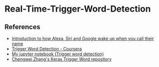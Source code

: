 # Real-Time-Trigger-Word-Detection

## References
- [Introduction to how Alexa, Siri and Google wake up when you call their name](https://medium.com/x8-the-ai-community/ok-google-tell-me-how-trigger-word-detection-works-f6f877e2cd8b)
- [Trigger Word Detection - Coursera](https://www.coursera.org/learn/nlp-sequence-models/lecture/Li4ts/trigger-word-detection)
- [My jupyter notebook (Trigger word detection)](https://yepijhnwccovqquyayuhar.coursera-apps.org/notebooks/Week%203/Trigger%20word%20detection/Trigger_word_detection_v1a.ipynb)
- [Chengwei Zhang's Keras Trigger Word repository](https://github.com/Tony607/Keras-Trigger-Word)
